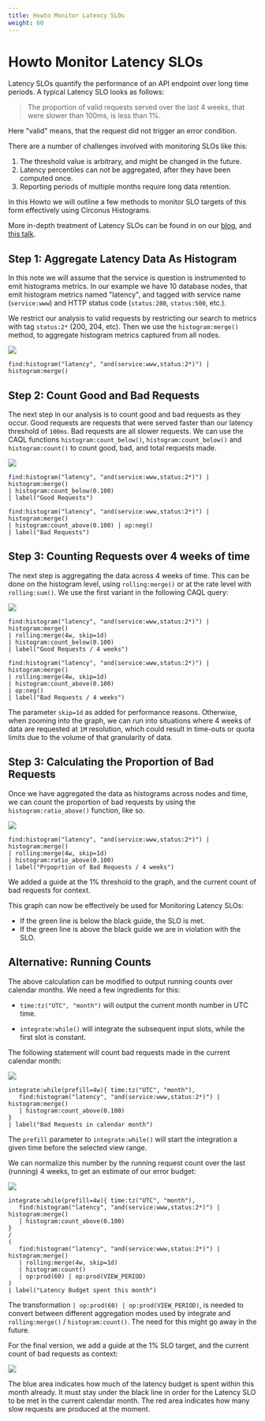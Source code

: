 ```yaml
---
title: Howto Monitor Latency SLOs
weight: 60
---
```


# Howto Monitor Latency SLOs

Latency SLOs quantify the performance of an API endpoint over long time periods.
A typical Latency SLO looks as follows:

> The proportion of valid requests served over the last 4 weeks, that were slower than 100ms, is less than 1%.

Here "valid" means, that the request did not trigger an error condition.

There are a number of challenges involved with monitoring SLOs like this:

1. The threshold value is arbitrary, and might be changed in the future.
2. Latency percentiles can not be aggregated, after they have been computed once.
3. Reporting periods of multiple months require long data retention.

In this Howto we will outline a few methods to monitor SLO targets of this form effectively using Circonus Histograms.

More in-depth treatment of Latency SLOs can be found in on our [blog](https://www.circonus.com/2018/08/latency-slos-done-right/), and [this talk](https://archive.fosdem.org/2019/schedule/event/latency_slos_done_right).

## Step 1: Aggregate Latency Data As Histogram

In this note we will assume that the service is question is instrumented to emit histograms metrics.
In our example we have 10 database nodes, that emit histogram metrics named "latency", and tagged with service name (`service:www`) and HTTP status code (`status:200`, `status:500`, etc.).

We restrict our analysis to valid requests by restricting our search to metrics with tag `status:2*` (200, 204, etc).
Then we use the `histogram:merge()` method, to aggregate histogram metrics captured from all nodes.

![](/images/caql/caql_slo_histogram-2.png)
```
find:histogram("latency", "and(service:www,status:2*)") | histogram:merge()
```

## Step 2: Count Good and Bad Requests

The next step in our analysis is to count good and bad requests as they occur.  Good requests are requests that were
served faster than our latency threshold of `100ms`.  Bad requests are all slower requests.  We can use the CAQL
functions `histogram:count_below()`, `histogram:count_below()` and `histogram:count()` to count good, bad, and total
requests made.

![](/images/caql/caql_slo_request_rates.png)
```
find:histogram("latency", "and(service:www,status:2*)") | histogram:merge() 
| histogram:count_below(0.100)
| label("Good Requests")
```

```
find:histogram("latency", "and(service:www,status:2*)") | histogram:merge() 
| histogram:count_above(0.100) | op:neg()
| label("Bad Requests")
```

## Step 3: Counting Requests over 4 weeks of time

The next step is aggregating the data across 4 weeks of time. 
This can be done on the histogram level, using `rolling:merge()` or at the rate level with `rolling:sum()`.
We use the first variant in the following CAQL query:

![](/images/caql/caql_slo_4w_request_counts.png)
```
find:histogram("latency", "and(service:www,status:2*)") | histogram:merge() 
| rolling:merge(4w, skip=1d)
| histogram:count_below(0.100)
| label("Good Requests / 4 weeks")
```

```
find:histogram("latency", "and(service:www,status:2*)") | histogram:merge()
| rolling:merge(4w, skip=1d)
| histogram:count_above(0.100)
| op:neg()
| label("Bad Requests / 4 weeks")
```

The parameter `skip=1d` as added for performance reasons. Otherwise, when zooming into the graph, we can run into
situations where 4 weeks of data are requested at `1M` resolution, which could result in time-outs or quota limits due to the volume of that granularity of data.

## Step 3: Calculating the Proportion of Bad Requests

Once we have aggregated the data as histograms across nodes and time, we can count the proportion of bad requests by
using the `histogram:ratio_above()` function, like so.

![](/images/caql/caql_slo_4w_request_proportion.png)
```
find:histogram("latency", "and(service:www,status:2*)") | histogram:merge()
| rolling:merge(4w, skip=1d)
| histogram:ratio_above(0.100)
| label("Prpoprtion of Bad Requests / 4 weeks")
```

We added a guide at the 1% threshold to the graph, and the current count of bad requests for context.

This graph can now be effectively be used for Monitoring Latency SLOs:
- If the green line is below the black guide, the SLO is met.
- If the green line is above the black guide we are in violation with the SLO.

## Alternative: Running Counts

The above calculation can be modified to output running counts over calendar months.
We need a few ingredients for this:

* `time:tz("UTC", "month")` will output the current month number in UTC time.

* `integrate:while()` will integrate the subsequent input slots, while the first slot is constant.

The following statement will count bad requests made in the current calendar month:

![](/images/caql/caql_slo_running_request_count.png)
```
integrate:while(prefill=4w){ time:tz("UTC", "month"), 
   find:histogram("latency", "and(service:www,status:2*)") | histogram:merge()
   | histogram:count_above(0.100)
} 
| label("Bad Requests in calendar month")
```

The `prefill` parameter to `integrate:while()` will start the integration a given time before the selected view range.

We can normalize this number by the running request count over the last (running) 4 weeks, to get an estimate of our
error budget:


![](/images/caql/caql_slo_running_proportion.png)
```
integrate:while(prefill=4w){ time:tz("UTC", "month"), 
   find:histogram("latency", "and(service:www,status:2*)") | histogram:merge()
   | histogram:count_above(0.100)
} 
/
(
   find:histogram("latency", "and(service:www,status:2*)") | histogram:merge() 
   | rolling:merge(4w, skip=1d) 
   | histogram:count() 
   | op:prod(60) | op:prod(VIEW_PERIOD)
)
| label("Latency Budget spent this month")
```

The transformation `| op:prod(60) | op:prod(VIEW_PERIOD)`, is needed to convert between different aggregation modes used
by integrate and `rolling:merge()` / `histogram:count()`.
The need for this might go away in the future.

For the final version, we add a guide at the 1% SLO target, and the current count of bad requests as context:

![](/images/caql/caql_slo_running_final.png)

The blue area indicates how much of the latency budget is spent within this month already.
It must stay under the black line in order for the Latency SLO to be met in the current calendar month.
The red area indicates how many slow requests are produced at the moment.
